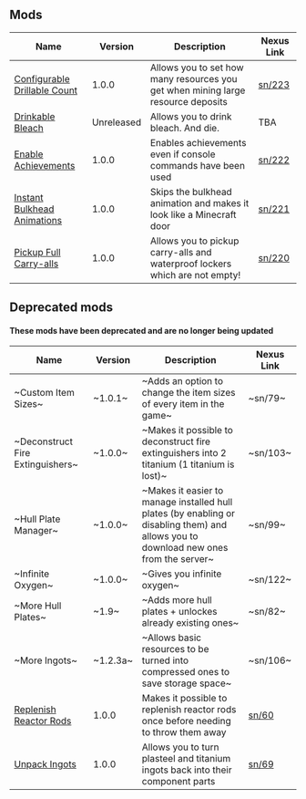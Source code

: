 ## Mods

| Name | Version | Description | Nexus Link |
|-|-|-|-|
| <a href=./ConfigurableDrillableCount> Configurable Drillable Count | 1.0.0 | Allows you to set how many resources you get when mining large resource deposits | <a href=https://www.nexusmods.com/subnautica/mods/223> sn/223 |
| <a href=./DrinkableBleach> Drinkable Bleach | Unreleased | Allows you to drink bleach. And die. | TBA |
| <a href=./EnableAchievements> Enable Achievements | 1.0.0 | Enables achievements even if console commands have been used | <a href=https://www.nexusmods.com/subnautica/mods/222/> sn/222 |
| <a href=./InstantBulkheadAnimations> Instant Bulkhead Animations | 1.0.0 | Skips the bulkhead animation and makes it look like a Minecraft door | <a href=https://nexusmods.com/subnautica/mods/221> sn/221 |
| <a href=./PickupFullCarryalls> Pickup Full Carry-alls | 1.0.0 | Allows you to pickup carry-alls and waterproof lockers which are not empty! | <a href=https://www.nexusmods.com/subnautica/mods/220/> sn/220 |


## Deprecated mods
#### These mods have been deprecated and are no longer being updated

| Name | Version | Description | Nexus Link | 
|-|-|-|-|
| ~Custom Item Sizes~ | ~1.0.1~ | ~Adds an option to change the item sizes of every item in the game~ | ~sn/79~ |
| ~Deconstruct Fire Extinguishers~ | ~1.0.0~ | ~Makes it possible to deconstruct fire extinguishers into 2 titanium (1 titanium is lost)~ | ~sn/103~ |
| ~Hull Plate Manager~ | ~1.0.0~ | ~Makes it easier to manage installed hull plates (by enabling or disabling them) and allows you to download new ones from the server~ | ~sn/99~ |
| ~Infinite Oxygen~ | ~1.0.0~ | ~Gives you infinite oxygen~ | ~sn/122~ |
| ~More Hull Plates~ | ~1.9~ | ~Adds more hull plates + unlockes already existing ones~ | ~sn/82~ |
| ~More Ingots~ | ~1.2.3a~ | ~Allows basic resources to be turned into compressed ones to save storage space~ | ~sn/106~ |
| <a href=https://github.com/AlexejheroYTB/Subnautica-Mods/tree/master/ReplenishReactorRods> Replenish Reactor Rods | 1.0.0 | Makes it possible to replenish reactor rods once before needing to throw them away | <a href=https://nexusmods.com/subnautica/mods/60> sn/60 |
| <a href=https://github.com/AlexejheroYTB/Subnautica-Mods/tree/master/UnpackIngots > Unpack Ingots | 1.0.0 | Allows you to turn plasteel and titanium ingots back into their component parts | <a href=https://nexusmods.com/subnautica/mods/69> sn/69 |
